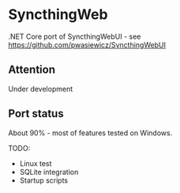 
# SyncthingWeb
.NET Core port of SyncthingWebUI - see https://github.com/pwasiewicz/SyncthingWebUI

## Attention
Under development

## Port status
About 90% - most of features tested on Windows.

TODO:
* Linux test
* SQLite integration
* Startup scripts
